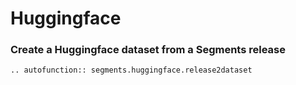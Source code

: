 # Huggingface

### Create a Huggingface dataset from a Segments release

```{eval-rst}
.. autofunction:: segments.huggingface.release2dataset
```
